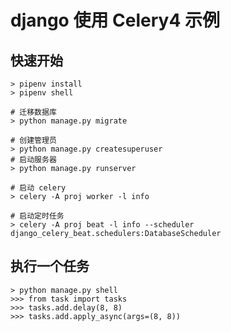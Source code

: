 # django 使用 Celery4 示例

## 快速开始

    > pipenv install
    > pipenv shell

    # 迁移数据库
    > python manage.py migrate

    # 创建管理员
    > python manage.py createsuperuser
    # 启动服务器
    > python manage.py runserver

    # 启动 celery
    > celery -A proj worker -l info

    # 启动定时任务
    > celery -A proj beat -l info --scheduler django_celery_beat.schedulers:DatabaseScheduler


## 执行一个任务

    > python manage.py shell
    >>> from task import tasks
    >>> tasks.add.delay(8, 8)
    >>> tasks.add.apply_async(args=(8, 8))
